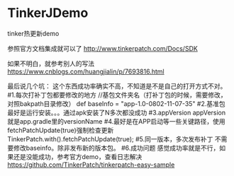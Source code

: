 # TinkerJDemo
tinker热更新demo

参照官方文档集成就可以了
http://www.tinkerpatch.com/Docs/SDK

如果不明白，就参考别人的写法
https://www.cnblogs.com/huangjialin/p/7693816.html

最后说几个坑：
这个东西成功率确实不高，不知道是不是自己的打开方式不对。
#1.每次打补丁包都要修改的地方
//基包文件夹名（打补丁包的时候，需要修改，对照bakpath目录修改）
def baseInfo = "app-1.0-0802-11-07-35"
#2.基准包
最好是运行安装。。。通过apk安装了N多次都没成功
#3.appVersion
appVersion就是app.gradle里的versionName
#4.最好是在APP启动等一些关键路径，使用fetchPatchUpdate(true)强制检查更新
 TinkerPatch.with().fetchPatchUpdate(true);
#5.同一版本，多次发布补丁
不需要修改baseinfo。除非发布新的版本包。
#6.成功问题
感觉成功率就是不行，如果还是没能成功，参考官方demo，查看日志解决
https://github.com/TinkerPatch/tinkerpatch-easy-sample
